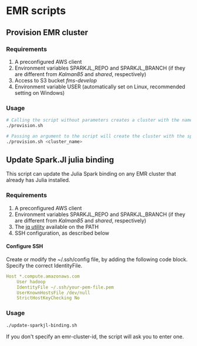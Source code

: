# EMR scripts

## Provision EMR cluster

### Requirements

1. A preconfigured AWS client
1. Environment variables SPARKJL_REPO and SPARKJL_BRANCH (if they are different from *Kalman85* and *shared*, respectively)
1. Access to S3 bucket *fms-develop*
1. Environment variable USER (automatically set on Linux, recommended setting on Windows)

### Usage

```bash
# Calling the script without parameters creates a cluster with the name $USER-juliapoc
./provision.sh

# Passing an argument to the script will create the cluster with the specified name
./provision.sh <cluster_name>
```

## Update Spark.Jl julia binding

This script can update the Julia Spark binding on any EMR cluster that already has Julia installed.

### Requirements

1. A preconfigured AWS client
1. Environment variables SPARKJL_REPO and SPARKJL_BRANCH (if they are different from *Kalman85* and *shared*, respectively)
1. The [jq utility](https://stedolan.github.io/jq/download/) available on the PATH
1. SSH configuration, as described below

#### Configure SSH

Create or modify the ~/.ssh/config file, by adding the following code block. Specify the correct IdentityFile.

```yaml
Host *.compute.amazonaws.com
    User hadoop
    IdentityFile ~/.ssh/your-pem-file.pem
    UserKnownHostsFile /dev/null
    StrictHostKeyChecking No

```

### Usage

```bash
./update-sparkjl-binding.sh
```

If you don't specify an emr-cluster-id, the script will ask you to enter one.

